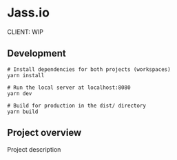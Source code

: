 # Jass.io

CLIENT: WIP

## Development

```
# Install dependencies for both projects (workspaces)
yarn install

# Run the local server at localhost:8080
yarn dev

# Build for production in the dist/ directory
yarn build
```

## Project overview

Project description
